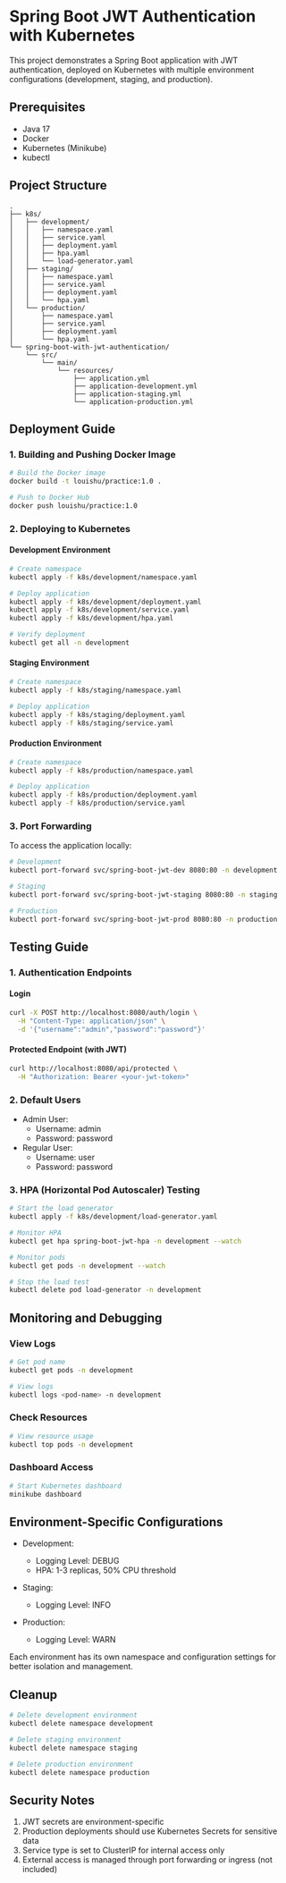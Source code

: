 # Spring Boot JWT Authentication with Kubernetes

This project demonstrates a Spring Boot application with JWT authentication, deployed on Kubernetes with multiple environment configurations (development, staging, and production).

## Prerequisites

- Java 17
- Docker
- Kubernetes (Minikube)
- kubectl

## Project Structure

```
.
├── k8s/
│   ├── development/
│   │   ├── namespace.yaml
│   │   ├── service.yaml
│   │   ├── deployment.yaml
│   │   ├── hpa.yaml
│   │   └── load-generator.yaml
│   ├── staging/
│   │   ├── namespace.yaml
│   │   ├── service.yaml
│   │   ├── deployment.yaml
│   │   └── hpa.yaml
│   └── production/
│       ├── namespace.yaml
│       ├── service.yaml
│       ├── deployment.yaml
│       └── hpa.yaml
└── spring-boot-with-jwt-authentication/
    └── src/
        └── main/
            └── resources/
                ├── application.yml
                ├── application-development.yml
                ├── application-staging.yml
                └── application-production.yml
```

## Deployment Guide

### 1. Building and Pushing Docker Image

```bash
# Build the Docker image
docker build -t louishu/practice:1.0 .

# Push to Docker Hub
docker push louishu/practice:1.0
```

### 2. Deploying to Kubernetes

#### Development Environment

```bash
# Create namespace
kubectl apply -f k8s/development/namespace.yaml

# Deploy application
kubectl apply -f k8s/development/deployment.yaml
kubectl apply -f k8s/development/service.yaml
kubectl apply -f k8s/development/hpa.yaml

# Verify deployment
kubectl get all -n development
```

#### Staging Environment

```bash
# Create namespace
kubectl apply -f k8s/staging/namespace.yaml

# Deploy application
kubectl apply -f k8s/staging/deployment.yaml
kubectl apply -f k8s/staging/service.yaml
```

#### Production Environment

```bash
# Create namespace
kubectl apply -f k8s/production/namespace.yaml

# Deploy application
kubectl apply -f k8s/production/deployment.yaml
kubectl apply -f k8s/production/service.yaml
```

### 3. Port Forwarding

To access the application locally:

```bash
# Development
kubectl port-forward svc/spring-boot-jwt-dev 8080:80 -n development

# Staging
kubectl port-forward svc/spring-boot-jwt-staging 8080:80 -n staging

# Production
kubectl port-forward svc/spring-boot-jwt-prod 8080:80 -n production
```

## Testing Guide

### 1. Authentication Endpoints

#### Login
```bash
curl -X POST http://localhost:8080/auth/login \
  -H "Content-Type: application/json" \
  -d '{"username":"admin","password":"password"}'
```

#### Protected Endpoint (with JWT)
```bash
curl http://localhost:8080/api/protected \
  -H "Authorization: Bearer <your-jwt-token>"
```

### 2. Default Users

- Admin User:
  - Username: admin
  - Password: password
- Regular User:
  - Username: user
  - Password: password

### 3. HPA (Horizontal Pod Autoscaler) Testing

```bash
# Start the load generator
kubectl apply -f k8s/development/load-generator.yaml

# Monitor HPA
kubectl get hpa spring-boot-jwt-hpa -n development --watch

# Monitor pods
kubectl get pods -n development --watch

# Stop the load test
kubectl delete pod load-generator -n development
```

## Monitoring and Debugging

### View Logs

```bash
# Get pod name
kubectl get pods -n development

# View logs
kubectl logs <pod-name> -n development
```

### Check Resources

```bash
# View resource usage
kubectl top pods -n development
```

### Dashboard Access

```bash
# Start Kubernetes dashboard
minikube dashboard
```

## Environment-Specific Configurations

- Development:
  - Logging Level: DEBUG
  - HPA: 1-3 replicas, 50% CPU threshold
  
- Staging:
  - Logging Level: INFO
  
- Production:
  - Logging Level: WARN
  
Each environment has its own namespace and configuration settings for better isolation and management.

## Cleanup

```bash
# Delete development environment
kubectl delete namespace development

# Delete staging environment
kubectl delete namespace staging

# Delete production environment
kubectl delete namespace production
```

## Security Notes

1. JWT secrets are environment-specific
2. Production deployments should use Kubernetes Secrets for sensitive data
3. Service type is set to ClusterIP for internal access only
4. External access is managed through port forwarding or ingress (not included)
